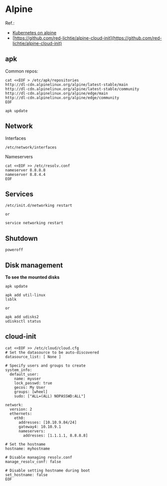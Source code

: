 # Alpine
Ref.: 
* [Kubernetes on alpine](https://wiki.alpinelinux.org/wiki/K8s)
* [https://github.com/red-lichtie/alpine-cloud-init](https://github.com/red-lichtie/alpine-cloud-init)

## apk
Common repos:
```
cat <<EOF > /etc/apk/repositories
http://dl-cdn.alpinelinux.org/alpine/latest-stable/main
http://dl-cdn.alpinelinux.org/alpine/latest-stable/community
http://dl-cdn.alpinelinux.org/alpine/edge/main
http://dl-cdn.alpinelinux.org/alpine/edge/community
EOF

apk update
```

## Network
Interfaces
```
/etc/network/interfaces
```

Nameservers
```
cat <<EOF >> /etc/resolv.conf
nameserver 8.8.8.8
nameserver 8.8.4.4
EOF
```

## Services
```
/etc/init.d/networking restart

or

service networking restart
```

## Shutdown
```
poweroff
```

## Disk management
__To see the mounted disks__
```
apk update

apk add util-linux
lsblk

or

apk add udisks2
udisksctl status
```

## cloud-init
```
cat <<EOF >> /etc/cloud/cloud.cfg
# Set the datasource to be auto-discovered
datasource_list: [ None ]

# Specify users and groups to create
system_info:
  default_user:
    name: myuser
    lock_passwd: true
    gecos: My User
    groups: [wheel]
    sudo: ["ALL=(ALL) NOPASSWD:ALL"]

network:
  version: 2
  ethernets:
    eth0:
      addresses: [10.10.9.84/24]
      gateway4: 10.10.9.1
      nameservers:
        addresses: [1.1.1.1, 8.8.8.8]

# Set the hostname
hostname: myhostname

# Disable managing resolv.conf
manage_resolv_conf: false

# Disable setting hostname during boot
set_hostname: false
EOF
```


